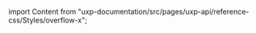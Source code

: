 
import Content from "uxp-documentation/src/pages/uxp-api/reference-css/Styles/overflow-x";

<Content query="product=photoshop"/>
